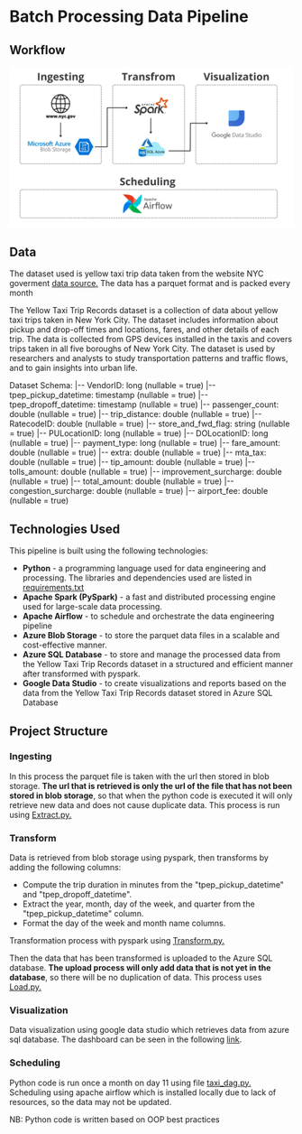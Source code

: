 # Batch Processing Data Pipeline

## Workflow
![Pipeline Workflow](https://github.com/Gan11-R/BatchProcessingPortofolio/blob/main/Pipeline%20Workflow.png?raw=true)

## Data
The dataset used is yellow taxi trip data taken from the website NYC goverment [data source.](https://www.nyc.gov/site/tlc/about/tlc-trip-record-data.page) The data has a parquet format and is packed every month

The Yellow Taxi Trip Records dataset is a collection of data about yellow taxi trips taken in New York City. The dataset includes information about pickup and drop-off times and locations, fares, and other details of each trip. The data is collected from GPS devices installed in the taxis and covers trips taken in all five boroughs of New York City. The dataset is used by researchers and analysts to study transportation patterns and traffic flows, and to gain insights into urban life.

Dataset Schema:
|-- VendorID: long (nullable = true)
|-- tpep_pickup_datetime: timestamp (nullable = true)
|-- tpep_dropoff_datetime: timestamp (nullable = true)
|-- passenger_count: double (nullable = true)
|-- trip_distance: double (nullable = true)
|-- RatecodeID: double (nullable = true)
|-- store_and_fwd_flag: string (nullable = true)
|-- PULocationID: long (nullable = true)
|-- DOLocationID: long (nullable = true)
|-- payment_type: long (nullable = true)
|-- fare_amount: double (nullable = true)
|-- extra: double (nullable = true)
|-- mta_tax: double (nullable = true)
|-- tip_amount: double (nullable = true)
|-- tolls_amount: double (nullable = true)
|-- improvement_surcharge: double (nullable = true)
|-- total_amount: double (nullable = true)
|-- congestion_surcharge: double (nullable = true)
|-- airport_fee: double (nullable = true)

## Technologies Used
This pipeline is built using the following technologies:
-   **Python** - a programming language used for data engineering and processing. The libraries and dependencies used are listed in [requirements.txt](https://github.com/Gan11-R/BatchProcessingPortofolio/blob/main/requirements.txt)
-   **Apache Spark (PySpark)** - a fast and distributed processing engine used for large-scale data processing.
- **Apache Airflow** - to schedule and orchestrate the data engineering pipeline
-   **Azure Blob Storage** - to store the parquet data files in a scalable and cost-effective manner.
- **Azure SQL Database** - to store and manage the processed data from the Yellow Taxi Trip Records dataset in a structured and efficient manner after transformed with pyspark.
-   **Google Data Studio** - to create visualizations and reports based on the data from the Yellow Taxi Trip Records dataset stored in Azure SQL Database

## Project Structure
### Ingesting
In this process the parquet file is taken with the url then stored in blob storage. **The url that is retrieved is only the url of the file that has not been stored in blob storage**, so that when the python code is executed it will only retrieve new data and does not cause duplicate data. This process is run using [Extract.py.](https://github.com/Gan11-R/BatchProcessingPortofolio/blob/main/Extract.py)

### Transform
Data is retrieved from blob storage using pyspark, then transforms by adding the following columns:

 - Compute the trip duration in minutes from the "tpep_pickup_datetime" and "tpep_dropoff_datetime".
 - Extract the year, month, day of the week, and quarter from the "tpep_pickup_datetime" column.
 - Format the day of the week and month name columns.


Transformation process with pyspark using [Transform.py.](https://github.com/Gan11-R/BatchProcessingPortofolio/blob/main/Transform.py)

Then the data that has been transformed is uploaded to the Azure SQL database. **The upload process will only add data that is not yet in the database**, so there will be no duplication of data. This process uses [Load.py.](https://github.com/Gan11-R/BatchProcessingPortofolio/blob/main/Load.py)

### Visualization
Data visualization using google data studio which retrieves data from azure sql database. The dashboard can be seen in the following [link](url).

### Scheduling
Python code is run once a month on day 11 using file [taxi_dag.py.](https://github.com/Gan11-R/BatchProcessingPortofolio/blob/main/taxi_dag.py)
Scheduling using apache airflow which is installed locally due to lack of resources, so the data may not be updated.


NB: Python code is written based on OOP best practices
